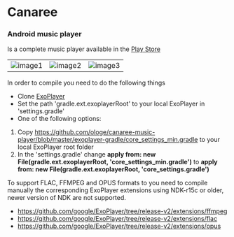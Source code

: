 # Canaree
### Android music player

Is a complete music player available in the [Play Store](https://play.google.com/store/apps/details?id=dev.olog.msc) 

|               |               |               | 
| ------------- | ------------- | ------------- |
| ![image1](https://github.com/ologe/canaree-music-player/blob/master/images/device-2018-10-28-235818.png)  | ![image2](https://github.com/ologe/canaree-music-player/blob/master/images/device-2018-10-29-001417.png) | ![image3](https://github.com/ologe/canaree-music-player/blob/master/images/device-2018-10-29-002256.png) | 


In order to compile you need to do the following things 
* Clone [ExoPlayer](https://github.com/google/ExoPlayer)
* Set the path 'gradle.ext.exoplayerRoot' to your local ExoPlayer in 'settings.gradle'
* One of the following options:
1) Copy https://github.com/ologe/canaree-music-player/blob/master/exoplayer-gradle/core_settings_min.gradle to your local ExoPlayer root folder
2) In the 'settings.gradle' change **apply from: new File(gradle.ext.exoplayerRoot, 'core_settings_min.gradle')** to **apply from: new File(gradle.ext.exoplayerRoot, 'core_settings.gradle')**

To support FLAC, FFMPEG and OPUS formats to you need to compile manually the corresponding ExoPlayer extensions using NDK-r15c or older, newer version of NDK are not supported.
* https://github.com/google/ExoPlayer/tree/release-v2/extensions/ffmpeg
* https://github.com/google/ExoPlayer/tree/release-v2/extensions/flac
* https://github.com/google/ExoPlayer/tree/release-v2/extensions/opus
